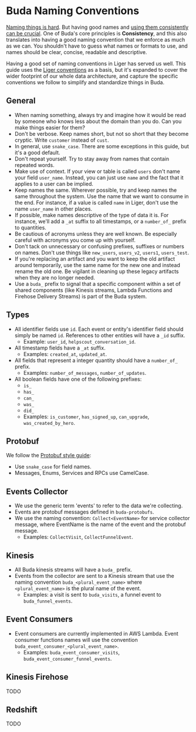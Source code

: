# Buda Naming Conventions

[Naming things is hard](https://martinfowler.com/bliki/TwoHardThings.html). But having good names and [using them consistently can be crucial](http://www.g9labs.com/2016/04/18/the-joy-of-naming-with-the-powers-of-domain-driven-design/).
One of Buda's core principles is **Consistency**, and this also translates into having a good naming convention that we enforce as much as we can.
You shouldn't have to guess what names or formats to use, and names should be clear, concise, readable and descriptive.

Having a good set of naming conventions in Liger has served us well. This guide uses the [Liger conventions](https://github.com/bufferapp/liger/blob/master/naming_conventions.md) as a basis, but it's expanded to cover the wider footprint of our whole data architecture, and capture the specific conventions we follow to simplify and standardize things in Buda.

## General

- When naming something, always try and imagine how it would be read by someone who knows less about the domain than you do. Can you make things easier for them?
- Don't be verbose. Keep names short, but not so short that they become cryptic. Write `customer` instead of `cust`.
- In general, use `snake_case`. There are some exceptions in this guide, but it's a good default.
- Don't repeat yourself. Try to stay away from names that contain repeated words.
- Make use of context. If your view or table is called `users` don't name your field `user_name`. Instead, you can just use `name` and the fact that it applies to a user can be implied.
- Keep names the same. Wherever possible, try and keep names the same throughout the system. Use the name that we want to consume in the end. For instance, if a value is called `name` in Liger, don't use the name `user_name` in other places.
- If possible, make names descriptive of the type of data it is. For instance, we'll add a `_at` suffix to all timestamps, or a `number_of_` prefix to quantities.
- Be cautious of acronyms unless they are well known. Be especially careful with acronyms you come up with yourself.
- Don't tack on unnecessary or confusing prefixes, suffixes or numbers on names. Don't use things like `new_users`, `users_v2`, `users1`, `users_test`.
- If you're replacing an artifact and you want to keep the old artifact around temporarily, use the same name for the new one and instead rename the old one. Be vigilant in cleaning up these legacy artifacts when they are no longer needed.
- Use a `buda_` prefix to signal that a specific component within a set of shared components (like Kinesis streams, Lambda Functions and Firehose Delivery Streams) is part of the Buda system.

## Types

- All identifier fields use `id`. Each event or entity's identifier field should simply be named `id`. References to other entities will have a `_id` suffix.
  - Example: `user_id`, `helpscout_conversation_id`.
- All timestamp fields have a `_at` suffix.
  - Examples: `created_at`, `updated_at`.
- All fields that represent a integer quantity should have a `number_of_` prefix.
  - Examples: `number_of_messages`, `number_of_updates`.
- All boolean fields have one of the following prefixes:
  - `is_`
  - `has_`
  - `can_`
  - `was_`
  - `did_`
  - Examples: `is_customer`, `has_signed_up`, `can_upgrade`, `was_created_by_hero`.

## Protobuf

We follow the [Protobuf style guide](https://developers.google.com/protocol-buffers/docs/style):
- Use `snake_case` for field names.
- Messages, Enums, Services and RPCs use CamelCase.

## Events Collector

- We use the generic term 'events' to refer to the data we're collecting.
- Events are protobuf messages defined in `buda-protobufs`.
- We use the naming convention: `Collect<EventName>` for service collector message, where EventName is the name of the event and the protobuf message.
  - Examples: `CollectVisit`, `CollectFunnelEvent`.

## Kinesis

- All Buda kinesis streams will have a `buda_` prefix.
- Events from the collector are sent to a Kinesis stream that use the naming convention `buda_<plural_event_name>` where `<plural_event_name>` is the plural name of the event.
  - Examples: a visit is sent to `buda_visits`, a funnel event to `buda_funnel_events`.

## Event Consumers

- Event consumers are currently implemented in AWS Lambda. Event consumer functions names will use the convention `buda_event_consumer_<plural_event_name>`.
  - Examples: `buda_event_consumer_visits`, `buda_event_consumer_funnel_events`.

## Kinesis Firehose

 TODO

## Redshift

 TODO
